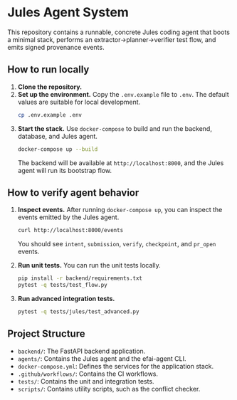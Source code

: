 # Jules Agent System

This repository contains a runnable, concrete Jules coding agent that boots a minimal stack, performs an extractor->planner->verifier test flow, and emits signed provenance events.

## How to run locally

1.  **Clone the repository.**
2.  **Set up the environment.** Copy the `.env.example` file to `.env`. The default values are suitable for local development.
    ```bash
    cp .env.example .env
    ```
3.  **Start the stack.** Use `docker-compose` to build and run the backend, database, and Jules agent.
    ```bash
    docker-compose up --build
    ```
    The backend will be available at `http://localhost:8000`, and the Jules agent will run its bootstrap flow.

## How to verify agent behavior

1.  **Inspect events.** After running `docker-compose up`, you can inspect the events emitted by the Jules agent.
    ```bash
    curl http://localhost:8000/events
    ```
    You should see `intent`, `submission`, `verify`, `checkpoint`, and `pr_open` events.

2.  **Run unit tests.** You can run the unit tests locally.
    ```bash
    pip install -r backend/requirements.txt
    pytest -q tests/test_flow.py
    ```

3.  **Run advanced integration tests.**
    ```bash
    pytest -q tests/jules/test_advanced.py
    ```

## Project Structure

-   `backend/`: The FastAPI backend application.
-   `agents/`: Contains the Jules agent and the efai-agent CLI.
-   `docker-compose.yml`: Defines the services for the application stack.
-   `.github/workflows/`: Contains the CI workflows.
-   `tests/`: Contains the unit and integration tests.
-   `scripts/`: Contains utility scripts, such as the conflict checker.
